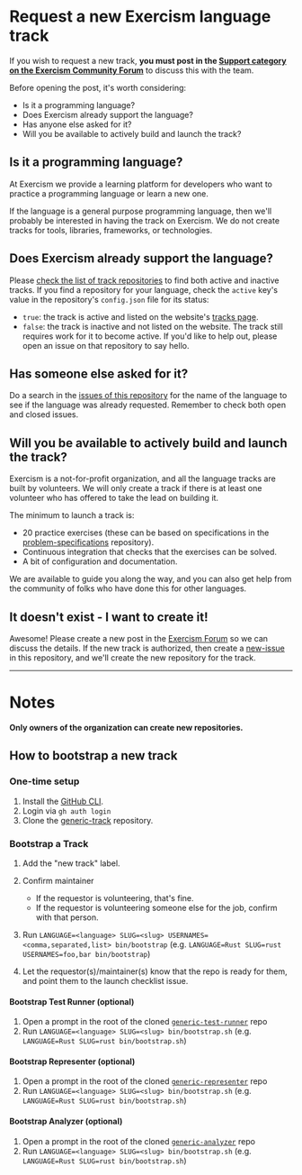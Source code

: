 # Request a new Exercism language track

If you wish to request a new track, **you must post in the [Support category on the Exercism Community Forum][forum-support]** to discuss this with the team.

Before opening the post, it's worth considering:

- Is it a programming language?
- Does Exercism already support the language?
- Has anyone else asked for it?
- Will you be available to actively build and launch the track?

## Is it a programming language?

At Exercism we provide a learning platform for developers who want to practice a programming language or learn a new one.

If the language is a general purpose programming language, then we'll probably be interested in having the track on Exercism.
We do not create tracks for tools, libraries, frameworks, or technologies.

## Does Exercism already support the language?

Please [check the list of track repositories][track-repositories] to find both active and inactive tracks.
If you find a repository for your language, check the `active` key's value in the repository's `config.json` file for its status:

- `true`: the track is active and listed on the website's [tracks page][exercism-tracks].
- `false`: the track is inactive and not listed on the website.
  The track still requires work for it to become active.
  If you'd like to help out, please open an issue on that repository to say hello.

## Has someone else asked for it?

Do a search in the [issues of this repository][this-repo-issues] for the name of the language to see if the language was already requested.
Remember to check both open and closed issues.

## Will you be available to actively build and launch the track?

Exercism is a not-for-profit organization, and all the language tracks are built by volunteers.
We will only create a track if there is at least one volunteer who has offered to take the lead on building it.

The minimum to launch a track is:

- 20 practice exercises (these can be based on specifications in the [problem-specifications][] repository).
- Continuous integration that checks that the exercises can be solved.
- A bit of configuration and documentation.

We are available to guide you along the way, and you can also get help from the community of folks who have done this for other languages.

## It doesn't exist - I want to create it!

Awesome! Please create a new post in the [Exercism Forum][forum-support] so we can discuss the details.
If the new track is authorized, then create a [new-issue][] in this repository, and we'll create the new repository for the track.

---

# Notes

**Only owners of the organization can create new repositories.**

## How to bootstrap a new track

### One-time setup

1. Install the [GitHub CLI][github-cli].
1. Login via `gh auth login`
1. Clone the [generic-track][] repository.

### Bootstrap a Track

1. Add the "new track" label.
1. Confirm maintainer

   - If the requestor is volunteering, that's fine.
   - If the requestor is volunteering someone else for the job, confirm with that person.

1. Run `LANGUAGE=<language> SLUG=<slug> USERNAMES=<comma,separated,list> bin/bootstrap` (e.g. `LANGUAGE=Rust SLUG=rust USERNAMES=foo,bar bin/bootstrap`)
1. Let the requestor(s)/maintainer(s) know that the repo is ready for them, and point them to the launch checklist issue.

#### Bootstrap Test Runner (optional)

1. Open a prompt in the root of the cloned [`generic-test-runner`][generic-test-runner] repo
1. Run `LANGUAGE=<language> SLUG=<slug> bin/bootstrap.sh` (e.g. `LANGUAGE=Rust SLUG=rust bin/bootstrap.sh`)

#### Bootstrap Representer (optional)

1. Open a prompt in the root of the cloned [`generic-representer`][generic-representer] repo
1. Run `LANGUAGE=<language> SLUG=<slug> bin/bootstrap.sh` (e.g. `LANGUAGE=Rust SLUG=rust bin/bootstrap.sh`)

#### Bootstrap Analyzer (optional)

1. Open a prompt in the root of the cloned [`generic-analyzer`][generic-analyzer] repo
1. Run `LANGUAGE=<language> SLUG=<slug> bin/bootstrap.sh` (e.g. `LANGUAGE=Rust SLUG=rust bin/bootstrap.sh`)

[generic-track]: https://github.com/exercism/generic-track
[github-cli]: https://cli.github.com/
[track-repositories]: https://github.com/search?q=topic%3Aexercism-track+org%3Aexercism+fork%3Atrue&type=repositories
[exercism-tracks]: https://exercism.org/tracks
[this-repo-issues]: https://github.com/exercism/generic-track/issues
[new-issue]: https://github.com/exercism/generic-track/issues/new
[docs]: https://github.com/exercism/docs
[issue-templates]: https://github.com/exercism/generic-track/blob/main/bin/bootstrap#L67-L73
[forum-support]: https://forum.exercism.org/c/support/8
[problem-specifications]: https://github.com/exercism/problem-specifications
[generic-test-runner]: https://github.com/exercism/generic-test-runner
[generic-representer]: https://github.com/exercism/generic-representer
[generic-analyzer]: https://github.com/exercism/generic-analyzer
